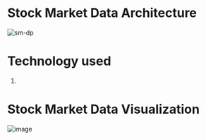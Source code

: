 # Stock Market Data Architecture
![sm-dp](https://github.com/riti215/Stock_Market_Data_Pipeline_and_Analysis/assets/57587827/b493a604-c575-4d3f-806a-f800cf8dc53a)

# Technology used
1. 

# Stock Market Data Visualization
![image](https://github.com/riti215/Stock_Market_Data_Pipeline_and_Analysis/assets/57587827/81c5bdcf-dbdb-433a-9454-0dca00bcb8ef)
